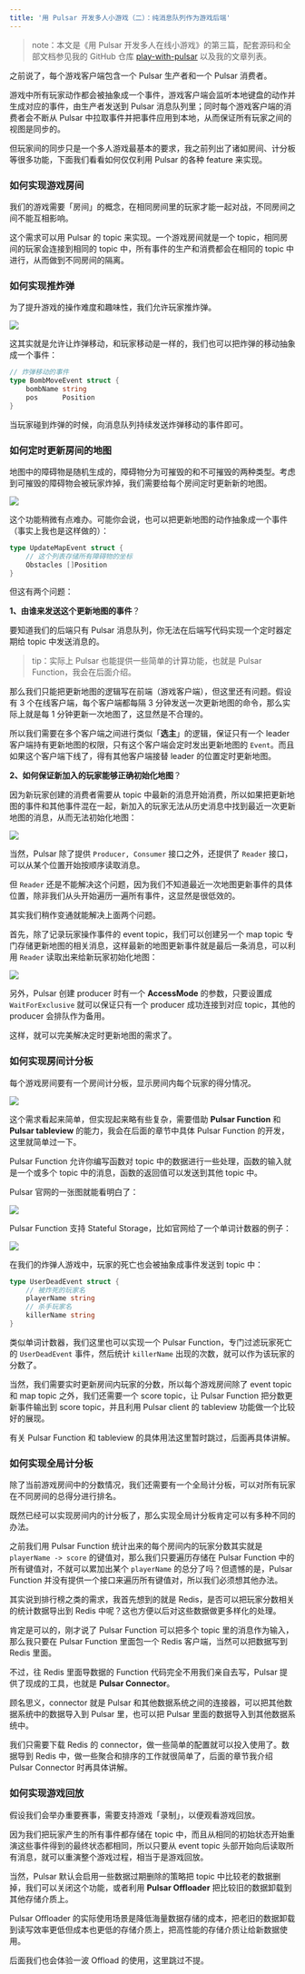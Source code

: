 ```yaml
---
title: '用 Pulsar 开发多人小游戏（二）：纯消息队列作为游戏后端'
---
```


> note：本文是《用 Pulsar 开发多人在线小游戏》的第三篇，配套源码和全部文档参见我的 GitHub 仓库 [play-with-pulsar](https://github.com/labuladong/play-with-pulsar) 以及我的文章列表。


之前说了，每个游戏客户端包含一个 Pulsar 生产者和一个 Pulsar 消费者。

游戏中所有玩家动作都会被抽象成一个事件，游戏客户端会监听本地键盘的动作并生成对应的事件，由生产者发送到 Pulsar 消息队列里；同时每个游戏客户端的消费者会不断从 Pulsar 中拉取事件并把事件应用到本地，从而保证所有玩家之间的视图是同步的。

但玩家间的同步只是一个多人游戏最基本的要求，我之前列出了诸如房间、计分板等很多功能，下面我们看看如何仅仅利用 Pulsar 的各种 feature 来实现。

### 如何实现游戏房间

我们的游戏需要「房间」的概念，在相同房间里的玩家才能一起对战，不同房间之间不能互相影响。

这个需求可以用 Pulsar 的 topic 来实现。一个游戏房间就是一个 topic，相同房间的玩家会连接到相同的 topic 中，所有事件的生产和消费都会在相同的 topic 中进行，从而做到不同房间的隔离。

### 如何实现推炸弹

为了提升游戏的操作难度和趣味性，我们允许玩家推炸弹。

![](https://labuladong.github.io/pictures/pulsar-game/pushbomb.gif)

这其实就是允许让炸弹移动，和玩家移动是一样的，我们也可以把炸弹的移动抽象成一个事件：

```go
// 炸弹移动的事件
type BombMoveEvent struct {
	bombName string
	pos      Position
}
```

当玩家碰到炸弹的时候，向消息队列持续发送炸弹移动的事件即可。

### 如何定时更新房间的地图

地图中的障碍物是随机生成的，障碍物分为可摧毁的和不可摧毁的两种类型。考虑到可摧毁的障碍物会被玩家炸掉，我们需要给每个房间定时更新新的地图。

![](https://labuladong.github.io/pictures/pulsar-game/mapupdate.gif)

这个功能稍微有点难办。可能你会说，也可以把更新地图的动作抽象成一个事件（事实上我也是这样做的）：

```go
type UpdateMapEvent struct {
    // 这个列表存储所有障碍物的坐标
	Obstacles []Position
}
```

但这有两个问题：

**1、由谁来发送这个更新地图的事件**？

要知道我们的后端只有 Pulsar 消息队列，你无法在后端写代码实现一个定时器定期给 topic 中发送消息的。

> tip：实际上 Pulsar 也能提供一些简单的计算功能，也就是 Pulsar Function，我会在后面介绍。

那么我们只能把更新地图的逻辑写在前端（游戏客户端），但这里还有问题。假设有 3 个在线客户端，每个客户端都每隔 3 分钟发送一次更新地图的命令，那么实际上就是每 1 分钟更新一次地图了，这显然是不合理的。

所以我们需要在多个客户端之间进行类似「**选主**」的逻辑，保证只有一个 leader 客户端持有更新地图的权限，只有这个客户端会定时发出更新地图的 `Event`。而且如果这个客户端下线了，得有其他客户端接替 leader 的位置定时更新地图。

**2、如何保证新加入的玩家能够正确初始化地图**？

因为新玩家创建的消费者需要从 topic 中最新的消息开始消费，所以如果把更新地图的事件和其他事件混在一起，新加入的玩家无法从历史消息中找到最近一次更新地图的消息，从而无法初始化地图：

![](https://labuladong.github.io/pictures/pulsar-game/4.jpeg)

当然，Pulsar 除了提供 `Producer, Consumer` 接口之外，还提供了 `Reader` 接口，可以从某个位置开始按顺序读取消息。

但 `Reader` 还是不能解决这个问题，因为我们不知道最近一次地图更新事件的具体位置，除非我们从头开始遍历一遍所有事件，这显然是很低效的。

其实我们稍作变通就能解决上面两个问题。

首先，除了记录玩家操作事件的 event topic，我们可以创建另一个 map topic 专门存储更新地图的相关消息，这样最新的地图更新事件就是最后一条消息，可以利用 `Reader` 读取出来给新玩家初始化地图：

![](https://labuladong.github.io/pictures/pulsar-game/5.jpeg)

另外，Pulsar 创建 producer 时有一个 **AccessMode** 的参数，只要设置成 `WaitForExclusive` 就可以保证只有一个 producer 成功连接到对应 topic，其他的 producer 会排队作为备用。

这样，就可以完美解决定时更新地图的需求了。

### 如何实现房间计分板

每个游戏房间要有一个房间计分板，显示房间内每个玩家的得分情况。

![](https://labuladong.github.io/pictures/pulsar-game/scoreboard.jpg)

这个需求看起来简单，但实现起来略有些复杂，需要借助 **Pulsar Function** 和 **Pulsar tableview** 的能力，我会在后面的章节中具体 Pulsar Function 的开发，这里就简单过一下。

Pulsar Function 允许你编写函数对 topic 中的数据进行一些处理，函数的输入就是一个或多个 topic 中的消息，函数的返回值可以发送到其他 topic 中。

Pulsar 官网的一张图就能看明白了：

![](https://pulsar.apache.org/assets/images/function-overview-df56ee014ed344f64e7e0f807bd576c2.svg)

Pulsar Function 支持 Stateful Storage，比如官网给了一个单词计数器的例子：

![](https://pulsar.apache.org/assets/images/pulsar-functions-word-count-f7b0d99f0a0e03e0b20fd0aa0ff6ef48.png)

在我们的炸弹人游戏中，玩家的死亡也会被抽象成事件发送到 topic 中：

```go
type UserDeadEvent struct {
    // 被炸死的玩家名
	playerName string
    // 杀手玩家名
	killerName string
}
```

类似单词计数器，我们这里也可以实现一个 Pulsar Function，专门过滤玩家死亡的 `UserDeadEvent` 事件，然后统计 `killerName` 出现的次数，就可以作为该玩家的分数了。

当然，我们需要实时更新房间内玩家的分数，所以每个游戏房间除了 event topic 和 map topic 之外，我们还需要一个 score topic，让 Pulsar Function 把分数更新事件输出到 score topic，并且利用 Pulsar client 的 tableview 功能做一个比较好的展现。

有关 Pulsar Function 和 tableview 的具体用法这里暂时跳过，后面再具体讲解。

### 如何实现全局计分板

除了当前游戏房间中的分数情况，我们还需要有一个全局计分板，可以对所有玩家在不同房间的总得分进行排名。

既然已经可以实现房间内的计分板了，那么实现全局计分板肯定可以有多种不同的办法。

之前我们用 Pulsar Function 统计出来的每个房间内的玩家分数其实就是 `playerName -> score` 的键值对，那么我们只要遍历存储在 Pulsar Function 中的所有键值对，不就可以累加出某个 `playerName` 的总分了吗？但遗憾的是，Pulsar Function 并没有提供一个接口来遍历所有键值对，所以我们必须想其他办法。

其实说到排行榜之类的需求，我首先想到的就是 Redis，是否可以把玩家分数相关的统计数据导出到 Redis 中呢？这也方便以后对这些数据做更多样化的处理。

肯定是可以的，刚才说了 Pulsar Function 可以把多个 topic 里的消息作为输入，那么我只要在 Pulsar Function 里面包一个 Redis 客户端，当然可以把数据写到 Redis 里面。

不过，往 Redis 里面导数据的 Function 代码完全不用我们亲自去写，Pulsar 提供了现成的工具，也就是 **Pulsar Connector**。

顾名思义，connector 就是 Pulsar 和其他数据系统之间的连接器，可以把其他数据系统中的数据导入到 Pulsar 里，也可以把 Pulsar 里面的数据导入到其他数据系统中。

我们只需要下载 Redis 的 connector，做一些简单的配置就可以投入使用了。数据导到 Redis 中，做一些聚合和排序的工作就很简单了，后面的章节我介绍 Pulsar Connector 时再具体讲解。

### 如何实现游戏回放

假设我们会举办重要赛事，需要支持游戏「录制」，以便观看游戏回放。

因为我们把玩家产生的所有事件都存储在 topic 中，而且从相同的初始状态开始重演这些事件得到的最终状态都相同，所以只要从 event topic 头部开始向后读取所有消息，就可以重演整个游戏过程，相当于是游戏回放。

当然，Pulsar 默认会启用一些数据过期删除的策略把 topic 中比较老的数据删掉，我们可以关闭这个功能，或者利用 **Pulsar Offloader** 把比较旧的数据卸载到其他存储介质上。

Pulsar Offloader 的实际使用场景是降低海量数据存储的成本，把老旧的数据卸载到读写效率更低但成本也更低的存储介质上，把高性能的存储介质让给新数据使用。

后面我们也会体验一波 Offload 的使用，这里跳过不提。